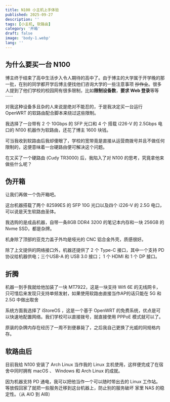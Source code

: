 ```yaml
---
title: N100 小主机上手体验
published: 2025-09-27
description: ''
tags: [小主机, 软路由]
category: '开箱'
draft: false
image: 'body-1.webp'
lang: ''
---
```


## 为什么要买一台 N100

博主终于结束了高中生活步入令人期待的高中了。由于博主的大学属于开学晚的那一批，在别的同学都开学后博主便找他们咨询大学的一些注意事项
~~抄作业~~。很多人提到了他们学校的校园网有很多限制，比如**限制设备数**，**要求 Web 登录**等等······

对我这种设备多且杂的人来说是绝对不能忍的，于是我决定买一台运行 OpenWRT 的软路由配合脚本来绕过这些限制。

我选择了一台带有 2 个 10Gbps 的 SFP 光口和 4 个 搭载 i226-V 的 2.5Gbps 电口的 N100 机器作为软路由，还花了博主 1600 块钱。

可当我收到软路由后我却傻眼了，学校的宽带竟是直接从运营商拨号并且不做任何限制的，这便意味着一台硬路由便可解决这个问题。

在又买了一个硬路由 (Cudy TR3000) 后，我陷入了对 N100 的思考，究竟拿他来做些什么呢？

## 伪开箱

让我们再做一个伪开箱吧。

这台机器搭载了两个 82599ES 的 SFP 10G 光口以及四个 i226-V 的 2.5G 电口，可以说是天生软路由圣体。

我选购的是成品机器，自带一条8GB DDR4 3200 的笔记本内存和一块 256GB 的 Nvme
SSD，都是杂牌。

机身除了顶部的亚克力盖子外均是哑光的 CNC 铝合金外壳，质感很好。

除了上文提供的网络接口外，机器还提供了 2 个 Type-C 接口，其中一个支持 PD 协议给机器供电；三个USB-A 的 USB 3.0 接口； 1 个
HDMI 和 1 个 DP 接口。

## 折腾

机器一到手我就给他加装了一块 MT7922，这是一块支持 Wifi 6E 的无线网卡，只可惜后来发现只支持单频发射，如果使用软路由直接当作AP的话只能在
5G 和 2.5G 中做出取舍

系统方面我选择了 iStoreOS ，这是一个基于 OpenWRT 的免费系统，优点是可以快速地配置网络。我们学校可以直接拨号，就直接使用
PPPoE 模式就可以了。

原装的杂牌内存在经历了一周不到便暴毙了，之后我自己更换了光威的同规格内存。

## 软路由后

目前我给 N100 安装了 Arch Linux 当作我的 Linux 主机使用，这样便完成了在宿舍中同时拥有 macOS 、 Windows 和 Arch Linux 的成就。

因为机器支持 PD 通电，我可以把他当作一个可以随时带出去的 Linux 工作站。等放假回家了就把一些服务迁移到这台机器上，防止别的服务破坏
家里 NAS 的稳定性。（从 AIO 到 AIB）